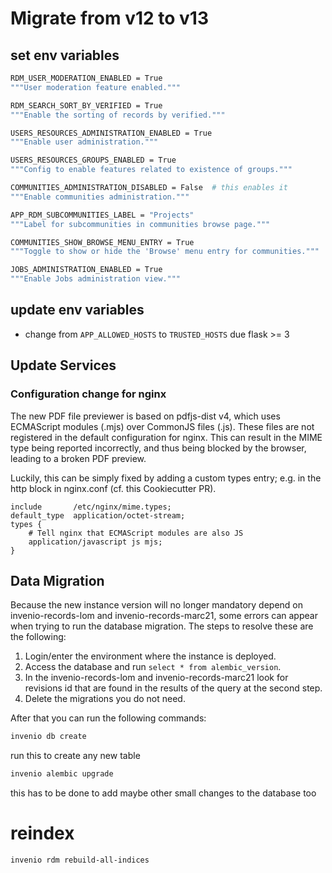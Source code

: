 # Migrate from v12 to v13

## set env variables

```bash
RDM_USER_MODERATION_ENABLED = True
"""User moderation feature enabled."""

RDM_SEARCH_SORT_BY_VERIFIED = True
"""Enable the sorting of records by verified."""

USERS_RESOURCES_ADMINISTRATION_ENABLED = True
"""Enable user administration."""

USERS_RESOURCES_GROUPS_ENABLED = True
"""Config to enable features related to existence of groups."""

COMMUNITIES_ADMINISTRATION_DISABLED = False  # this enables it
"""Enable communities administration."""

APP_RDM_SUBCOMMUNITIES_LABEL = "Projects"
"""Label for subcommunities in communities browse page."""

COMMUNITIES_SHOW_BROWSE_MENU_ENTRY = True
"""Toggle to show or hide the 'Browse' menu entry for communities."""

JOBS_ADMINISTRATION_ENABLED = True
"""Enable Jobs administration view."""
```

## update env variables

- change from `APP_ALLOWED_HOSTS` to `TRUSTED_HOSTS` due flask >= 3

## Update Services


### Configuration change for nginx


The new PDF file previewer is based on pdfjs-dist v4, which uses ECMAScript
modules (.mjs) over CommonJS files (.js). These files are not registered in the
default configuration for nginx. This can result in the MIME type being reported
incorrectly, and thus being blocked by the browser, leading to a broken PDF
preview.

Luckily, this can be simply fixed by adding a custom types entry; e.g. in the
http block in nginx.conf (cf. this Cookiecutter PR).

```
include       /etc/nginx/mime.types;
default_type  application/octet-stream;
types {
    # Tell nginx that ECMAScript modules are also JS
    application/javascript js mjs;
}
```

## Data Migration

Because the new instance version will no longer mandatory depend on invenio-records-lom and invenio-records-marc21, some errors can appear when trying to run the database migration. The steps to resolve these are the following:

1. Login/enter the environment where the instance is deployed.
2. Access the database and run ```select * from alembic_version```.
3. In the invenio-records-lom and invenio-records-marc21 look for revisions id that are found in the results of the query at the second step.
4. Delete the migrations you do not need.

After that you can run the following commands:

```bash
invenio db create
```

run this to create any new table

```bash
invenio alembic upgrade
```

this has to be done to add maybe other small changes to the database too


# reindex

```
invenio rdm rebuild-all-indices
```

